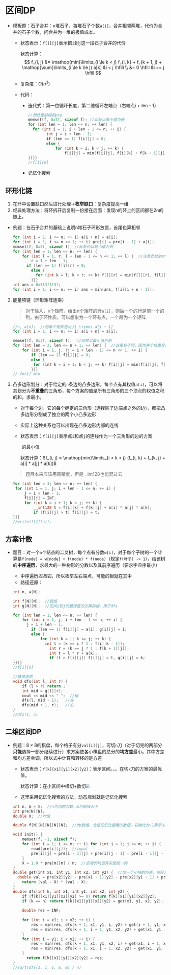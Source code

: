 # 区间DP

+ 模板题：石子合并：`n`堆石子，每堆石子个数`a[i]`，合并相邻两堆，代价为合并的石子个数，问合并为一堆的极值成本。

  + 状态表示：`f[i][j]`表示把`i`到`j`这一段石子合并的代价

    状态计算：
    $$
    f_{i, j} &= \mathop{min}\limits_{i \le k < j} f_{i, k} + f_{k + 1, j} + \mathop{\sum}\limits_{i \le k \le j} a[k] &i < j \hfill \\
    &= 0 \hfill  &i == j \hfill
    $$

  + 复杂度：$O(n^3)$

  + 代码：

    + 迭代式：第一位循环长度，第二维循环左端点（右端点i + len - 1）

      ```c++
      //预处理前缀和pre
      memset(f, 0x3f, sizeof f); //此处以最小值为例
      for (int len = 1; len <= n; ++ len) {
      	for (int i = 1; i + len - 1 <= n; ++ i) {
              int j = i + len - 1;
              if (len == 1) f[i][j] = 0;
              else {
                  for (int k = i; k < j; ++ k) {
                      f[i][j] = min(f[i][j], f[i][k] + f[k + 1][j] + pre[j] - pre[i - 1]);
      }}}}
      //f[1][n]
      ```

    + 记忆化搜索

## 环形化链

1. 在环中设置缺口然后进行处理$\rightarrow$**枚举缺口**：复杂度提高一维
2. 经典处理方法：将环拆开后复制一份接在后面：发现n的环上的区间都在2n的链上。

+ 例题：在石子合并的基础上说明n堆石子环形放置，首尾也算相邻

  ```c++
  for (int i = 1; i <= n; ++ i) a[i + n] = a[i];
  for (int i = 1; i <= n << 1; ++ i) pre[i] = pre[i - 1] + a[i];
  memset(f, 0x3f, sizeof f); //此处仍以最小值为例
  for (int len = 1; len <= n; ++ len) {
      for (int l = 1, r; l + len - 1 <= n << 1; ++ l) {  //注意此处的n*2
          r = l + len - 1;
  		if (len == 1) f[l][r] = 0;
          else {
  			for (int k = l; k < r; ++ k) f[l][r] = min(f[l][r], f[l][k] + f[k + 1][r] + pre[r] - pre[l - 1]);
          }}}
  int ans = 0x3f3f3f3f;
  for (int i = 1; i <= n; ++ i) ans = min(ans, f[i][i + n - 1]);
  ```

2. 能量项链（环形矩阵连乘）

   > 对于输入，`n`个矩阵，给出n个矩阵的行`a[i]`，则后一个的行是前一个的列，由于环性质，可以想象为一个环有点，一个段为一个矩阵

   ```c++
   //n, a[n];  //则每个矩阵是a[i] \times a[i + 1]
   for (int i = 1; i <= n; ++ i) a[i + n] = a[i];
   
   memset(f, 0x3f, sizeof f);  //同样以最小值为例
   for (int len = 2; len <= n + 1; ++ len) {  //这里有不同，因为两个位置合在一起是一个矩阵，所以选取个数为1是len = 2
       for (int i = 1, j; (j = i + len - 1) <= n << 1; ++ i) {
           if (len == 2) f[i][j] = 0;
           else {
   			for (int k = i + 1; k < j; ++ k) f[i][j] = min(f[i][j], f[i][k] + f[k][j] + a[i] * a[k] * a[j]);
           }}}
   // for() min
   ```

3. 凸多边形划分：对于给定的`n`条边的凸多边形，每个点有其权值`a[i]`，可以将其划分为**不重叠**的三角形，每个方案的值是所有三角形的三个顶点的权值之积的和，求最小。

   + 对于每个边，它的每个确定的三角形（选择除了边端点之外的边），都把凸多边形分割成了独立的两个小凸多边形

   + 实际上这种关系也可以出现在凸多边形内部的连线

   + 状态表示：`f[i][j]`表示点`i`和点`j`的连线作为一个三角形的边的方案

     ​					的最小值

     状态计算：$f_{i, j} = \mathop{min}\limits_{i < k < j} (f_{i, k} + f_{k, j} + a[i] * a[j] * a[k])$

   > 题目本来应该用高精度，但是__int128也能混过去

   ```c++
   for (int len = 3; len <= n; ++ len) {
   	for (int i = 1, j; i + len - 1 <= n; ++ i) {
   		j = i + len - 1;
   		f[i][j] = INF;   
   		for (int k = i + 1; k < j; ++ k) {
   			__int128 t = f[i][k] + f[k][j] + a[i] * a[j] * a[k];
   			if (f[i][j] > t) f[i][j] = t; 
   }}}
   //write(f[1][n]);
   ```

## 方案计数

+ 题目：对一个`n`个结点的二叉树，每个点有分数`w[i]`，对于每个子树的一个计算是`f(node) = w[node] + f(node) * f(node)`（规定`f(叶子) -> 1`），给该树的**中序遍历**，求最大的一种树形的分数以及其前序遍历（要求字典序最小）

  + 中序遍历*左根右*，所以枚举左右端点，可能的根就在其中
  + 路径还原：

  ```c++
  int n, a[N];
  
  int f[N][N];  //数组
  int g[N][N];  //区间i到j的最优值的方案的根，用于dfs
  
  for (int len = 1; len <= n; ++ len) {
      for (int i = 1, j; i + len - 1 <= n; ++ i) {
  		j = i + len - 1;
          if (len == 1) f[i][j] = a[i], g[i][j] = i;
          else {
              for (int k = i; k <= j; ++ k) {
  				int l = (k == i ? 1 : f[i][k - 1]);
                  int r = (k == j ? 1 : f[k + 1][j]);
                  int t = l * r + a[k];
                  if (t > f[i][j]) f[i][j] = t, g[i][j] = k;
  }}}}
  //f[1][n]
  
  //路径还原
  void dfs(int l, int r) {
      if (l > r) return ;
      int mid = g[l][r];
      cout << mid << " ";  //根
      dfs(l, mid - 1);   //左
      dfs(mid + 1, r);   //右
  }
  //dfs(1, n)
  ```

## 二维区间DP

+ 例题：$8 \times 8$的棋盘，每个格子有分`val[i][j]`，可切`n`刀（对于切完的两部分**只能**选择一部分继续进行）求方案使各小棋盘的总分的**均方差**最小。其中方差和均方差单调，所以式中计算和转移的是方差

  + 状态表示：`f[k][x1][y1][x2][y2]`：表示区间。。。在切`k`刀的方案的最优值，
  
    状态计算：在小区间中横切+数切<img src="https://cdn.jsdelivr.net/gh/zweix123/CS-notes-img@master/Algorithm/Dynamic-Programming/区间DP.jpg" style="zoom:67%;" />
  
  + 这里采用记忆化搜索的方法，动态规划就是记忆化搜索

  ```c++
  int n, m = 8;  //n为切的刀数，m为矩阵大小
  int pre[N][N];
  double X;  //均值
  
  double f[N][N][N][N][N];  //dp数组，也是记忆化搜索的数组，初始化为-1表示未被搜索
  
  void init() {
      memset(f, -1, sizeof f);
      for (int i = 1; i <= m; ++ i) for (int j = 1; j <= m; ++ j) {
          read(pre[i][j]);  //input
          pre[i][j] = pre[i - 1][j] + pre[i][j - 1] - pre[i - 1][j - 1];  //二维前缀和
      }
      X = 1.0 * pre[m][m] / n;  //全局的均值其实是统一的
  }
  double get(int x1, int y1, int x2, int y2) {  //求一个小块的方差，幸好方差各个部分独立，并且此问题均值全局
  	double val = pre[x2][y2] - pre[x1 - 1][y2] - pre[x2][y1 - 1] + pre[x1 - 1][y1 - 1];
      return (val - X) * (val - X);
  }
  double dfs(int k, int x1, int y1, int x2, int y2) {
      if (f[k][x1][y1][x2][y2] >= 0) return f[k][x1][y1][x2][y2];
      if (k == n) return f[k][x1][y1][x2][y2] = get(x1, y1, x2, y2);
      
      double res = INF;
      
      for (int i = x1; i < x2; ++ i) {
          res = min(res, dfs(k + 1, x1, y1, i, y2) + get(i + 1, y1, x2, y2));  //横着切，再切上半部分
          res = min(res, dfs(k + 1, i + 1, y1, x2, y2) + get(x1, y1, i, y2));  //横着切，再切下半部分
      }
      for (int i = y1; i < y2; ++ i) {
          res = min(res, dfs(k + 1, x1, y1, x2, i) + get(x1, i + 1, x2, y2));  //竖着切，再切左半部分
          res = min(res, dfs(k + 1, x1, i + 1, x2, y2) + get(x1, y1, x2, i));  //竖着切，再切右半部分
      }
     	return f[k][x1][y1][x2][y2] = res;
  }
  //sqrt(dfs(1, 1, 1, m, m) / n)
  ```
